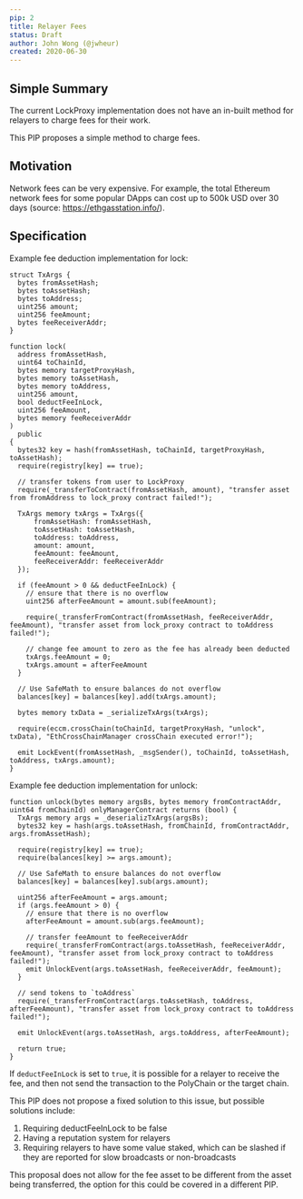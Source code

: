 ```yaml
---
pip: 2
title: Relayer Fees
status: Draft
author: John Wong (@jwheur)
created: 2020-06-30
---
```


## Simple Summary
The current LockProxy implementation does not have an in-built method for relayers to charge fees for their work.

This PIP proposes a simple method to charge fees.

## Motivation
Network fees can be very expensive. For example, the total Ethereum network fees for some popular DApps can cost up to 500k USD over 30 days (source: https://ethgasstation.info/).

## Specification

Example fee deduction implementation for lock:
```
struct TxArgs {
  bytes fromAssetHash;
  bytes toAssetHash;
  bytes toAddress;
  uint256 amount;
  uint256 feeAmount;
  bytes feeReceiverAddr;
}

function lock(
  address fromAssetHash,
  uint64 toChainId,
  bytes memory targetProxyHash,
  bytes memory toAssetHash,
  bytes memory toAddress,
  uint256 amount,
  bool deductFeeInLock,
  uint256 feeAmount,
  bytes memory feeReceiverAddr
)
  public
{
  bytes32 key = hash(fromAssetHash, toChainId, targetProxyHash, toAssetHash);
  require(registry[key] == true);

  // transfer tokens from user to LockProxy
  require(_transferToContract(fromAssetHash, amount), "transfer asset from fromAddress to lock_proxy contract failed!");

  TxArgs memory txArgs = TxArgs({
      fromAssetHash: fromAssetHash,
      toAssetHash: toAssetHash,
      toAddress: toAddress,
      amount: amount,
      feeAmount: feeAmount,
      feeReceiverAddr: feeReceiverAddr
  });

  if (feeAmount > 0 && deductFeeInLock) {
    // ensure that there is no overflow
    uint256 afterFeeAmount = amount.sub(feeAmount);

    require(_transferFromContract(fromAssetHash, feeReceiverAddr, feeAmount), "transfer asset from lock_proxy contract to toAddress failed!");

    // change fee amount to zero as the fee has already been deducted
    txArgs.feeAmount = 0;
    txArgs.amount = afterFeeAmount
  }

  // Use SafeMath to ensure balances do not overflow
  balances[key] = balances[key].add(txArgs.amount);

  bytes memory txData = _serializeTxArgs(txArgs);

  require(eccm.crossChain(toChainId, targetProxyHash, "unlock", txData), "EthCrossChainManager crossChain executed error!");

  emit LockEvent(fromAssetHash, _msgSender(), toChainId, toAssetHash, toAddress, txArgs.amount);
}
```

Example fee deduction implementation for unlock:
```
function unlock(bytes memory argsBs, bytes memory fromContractAddr, uint64 fromChainId) onlyManagerContract returns (bool) {
  TxArgs memory args = _deserializTxArgs(argsBs);
  bytes32 key = hash(args.toAssetHash, fromChainId, fromContractAddr, args.fromAssetHash);

  require(registry[key] == true);
  require(balances[key] >= args.amount);

  // Use SafeMath to ensure balances do not overflow
  balances[key] = balances[key].sub(args.amount);

  uint256 afterFeeAmount = args.amount;
  if (args.feeAmount > 0) {
    // ensure that there is no overflow
    afterFeeAmount = amount.sub(args.feeAmount);

    // transfer feeAmount to feeReceiverAddr
    require(_transferFromContract(args.toAssetHash, feeReceiverAddr, feeAmount), "transfer asset from lock_proxy contract to toAddress failed!");
    emit UnlockEvent(args.toAssetHash, feeReceiverAddr, feeAmount);
  }

  // send tokens to `toAddress`
  require(_transferFromContract(args.toAssetHash, toAddress, afterFeeAmount), "transfer asset from lock_proxy contract to toAddress failed!");

  emit UnlockEvent(args.toAssetHash, args.toAddress, afterFeeAmount);

  return true;
}
```

If `deductFeeInLock` is set to `true`, it is possible for a relayer to receive the fee, and then not send the transaction to the PolyChain or the target chain.

This PIP does not propose a fixed solution to this issue, but possible solutions include:
1. Requiring deductFeeInLock to be false
2. Having a reputation system for relayers
3. Requiring relayers to have some value staked, which can be slashed if they are reported for slow broadcasts or non-broadcasts

This proposal does not allow for the fee asset to be different from the asset being transferred, the option for this could be covered in a different PIP.
